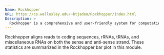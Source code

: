 ```yaml
---
Name: Rockhopper
URL: https://cs.wellesley.edu/~btjaden/Rockhopper/index.html
Description: >
  Rockhopper is a comprehensive and user-friendly system for computational analysis of bacterial RNA-seq data.
---
```


Rockhopper aligns reads to coding sequences, rRNAs, tRNAs, and miscellaneous RNAs on both the sense and anti-sense strand. These statistics are summarized in the Rockhopper bar plot in this module.
